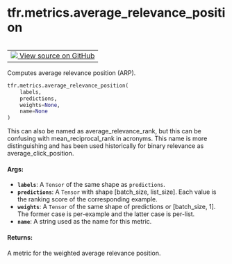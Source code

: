 <div itemscope itemtype="http://developers.google.com/ReferenceObject">
<meta itemprop="name" content="tfr.metrics.average_relevance_position" />
<meta itemprop="path" content="Stable" />
</div>

# tfr.metrics.average_relevance_position

<table class="tfo-notebook-buttons tfo-api" align="left">

<td>
  <a target="_blank" href="https://github.com/tensorflow/ranking/tree/master/tensorflow_ranking/python/metrics.py">
    <img src="https://www.tensorflow.org/images/GitHub-Mark-32px.png" />
    View source on GitHub
  </a>
</td></table>

Computes average relevance position (ARP).

```python
tfr.metrics.average_relevance_position(
    labels,
    predictions,
    weights=None,
    name=None
)
```

<!-- Placeholder for "Used in" -->

This can also be named as average_relevance_rank, but this can be confusing with
mean_reciprocal_rank in acronyms. This name is more distinguishing and has been
used historically for binary relevance as average_click_position.

#### Args:

*   <b>`labels`</b>: A `Tensor` of the same shape as `predictions`.
*   <b>`predictions`</b>: A `Tensor` with shape [batch_size, list_size]. Each
    value is the ranking score of the corresponding example.
*   <b>`weights`</b>: A `Tensor` of the same shape of predictions or
    [batch_size, 1]. The former case is per-example and the latter case is
    per-list.
*   <b>`name`</b>: A string used as the name for this metric.

#### Returns:

A metric for the weighted average relevance position.
